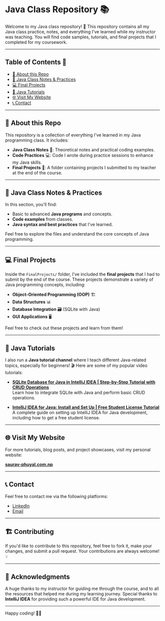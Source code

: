 # Java Class Repository 📚

Welcome to my Java class repository! 🚀 This repository contains all my Java class practice, notes, and everything I've learned while my instructor was teaching. You will find code samples, tutorials, and final projects that I completed for my coursework.

---

## Table of Contents 📑

- [📖 About this Repo](#about-this-repo)
- [📝 Java Class Notes & Practices](#java-class-notes--practices)
- [💻 Final Projects](#final-projects)
- [🎥 Java Tutorials](#java-tutorials)
- [🌐 Visit My Website](#visit-my-website)
- [📞 Contact](#contact)

---

## 📖 About this Repo

This repository is a collection of everything I've learned in my Java programming class. It includes:

- **Java Class Notes** 📝: Theoretical notes and practical coding examples.
- **Code Practices** 💻: Code I wrote during practice sessions to enhance my Java skills.
- **Final Projects** 🎯: A folder containing projects I submitted to my teacher at the end of the course.

---

## 📝 Java Class Notes & Practices

In this section, you'll find:

- Basic to advanced **Java programs** and concepts.
- **Code examples** from classes.
- **Java syntax and best practices** that I've learned.
  
Feel free to explore the files and understand the core concepts of Java programming.

---

## 💻 Final Projects

Inside the `FinalProjects/` folder, I've included the **final projects** that I had to submit by the end of the course. These projects demonstrate a variety of Java programming concepts, including:

- **Object-Oriented Programming (OOP)** 🏗️
- **Data Structures** 📊
- **Database Integration** 🗃️ (SQLite with Java)
- **GUI Applications** 🖥️

Feel free to check out these projects and learn from them!

---

## 🎥 Java Tutorials

I also run a **Java tutorial channel** where I teach different Java-related topics, especially for beginners! 🎬 Here are some of my popular video tutorials:

- [**SQLite Database for Java in IntelliJ IDEA | Step-by-Step Tutorial with CRUD Operations**](https://www.youtube.com/watch?v=jM4KnPiedK0)  
  Learn how to integrate SQLite with Java and perform basic CRUD operations.

- [**IntelliJ IDEA for Java: Install and Set Up | Free Student License Tutorial**](https://www.youtube.com/watch?v=E2QMyGgYLoM)  
  A complete guide on setting up IntelliJ IDEA for Java development, including how to get a free student license.

---

## 🌐 Visit My Website

For more tutorials, blog posts, and project showcases, visit my personal website:

[**saurav-phuyal.com.np**](https://saurav-phuyal.com.np)

---

## 📞 Contact

Feel free to contact me via the following platforms:

- [LinkedIn](https://www.linkedin.com/in/sauravz)
- [Email](mailto:gitcontact@ekg.com.np)

---

## 🏗️ Contributing

If you'd like to contribute to this repository, feel free to fork it, make your changes, and submit a pull request. Your contributions are always welcome! 💡

---

## 💬 Acknowledgments

A huge thanks to my instructor for guiding me through the course, and to all the resources that helped me during my learning journey. Special thanks to **IntelliJ IDEA** for providing such a powerful IDE for Java development.

---

Happy coding! 🚀✨
